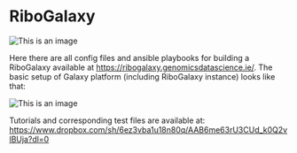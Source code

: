 # RiboGalaxy

![This is an image](https://github.com/triasteran/RiboGalaxy_with_ansible/blob/main/pictures/ribogalaxy_icon.png)

Here there are all config files and ansible playbooks for building a RiboGalaxy available at https://ribogalaxy.genomicsdatascience.ie/. 
The basic setup of Galaxy platform (including RiboGalaxy instance) looks like that: 

![This is an image](https://github.com/triasteran/RiboGalaxy_with_ansible/blob/main/pictures/ansible-galaxy-intro-2.png)

Tutorials and corresponding test files are available at: 
https://www.dropbox.com/sh/6ez3vba1u18n80q/AAB6me63rU3CUd_k0Q2vlBUja?dl=0 
